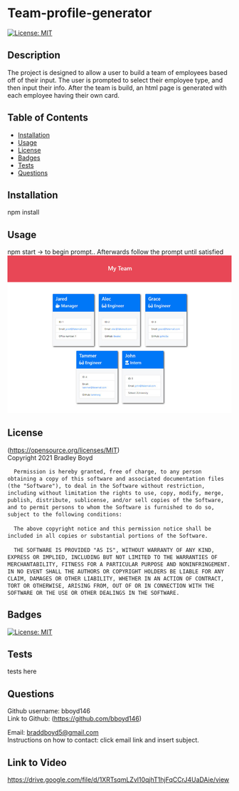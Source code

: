 # Team-profile-generator  
[![License: MIT](https://img.shields.io/badge/License-MIT-yellow.svg)](https://opensource.org/licenses/MIT)

## Description
The project is designed to allow a user to build a team of employees based off of their input. The user is prompted to select their employee type, and then input their info. After the team is build, an html page is generated with each employee having their own card.

## Table of Contents

- [Installation](#Installation)
- [Usage](#Usage)
- [License](#License)
- [Badges](#Badges)
- [Tests](#Tests)
- [Questions](#Questions)

## Installation 
npm install

## Usage 
npm start -> to begin prompt.. Afterwards follow the prompt until satisfied  
![alt text](assets/team.png)

## License 
(https://opensource.org/licenses/MIT)  
   Copyright 2021 Bradley Boyd

      Permission is hereby granted, free of charge, to any person obtaining a copy of this software and associated documentation files (the "Software"), to deal in the Software without restriction, including without limitation the rights to use, copy, modify, merge, publish, distribute, sublicense, and/or sell copies of the Software, and to permit persons to whom the Software is furnished to do so, subject to the following conditions:
      
      The above copyright notice and this permission notice shall be included in all copies or substantial portions of the Software.
      
      THE SOFTWARE IS PROVIDED "AS IS", WITHOUT WARRANTY OF ANY KIND, EXPRESS OR IMPLIED, INCLUDING BUT NOT LIMITED TO THE WARRANTIES OF MERCHANTABILITY, FITNESS FOR A PARTICULAR PURPOSE AND NONINFRINGEMENT. IN NO EVENT SHALL THE AUTHORS OR COPYRIGHT HOLDERS BE LIABLE FOR ANY CLAIM, DAMAGES OR OTHER LIABILITY, WHETHER IN AN ACTION OF CONTRACT, TORT OR OTHERWISE, ARISING FROM, OUT OF OR IN CONNECTION WITH THE SOFTWARE OR THE USE OR OTHER DEALINGS IN THE SOFTWARE.

## Badges
[![License: MIT](https://img.shields.io/badge/License-MIT-yellow.svg)](https://opensource.org/licenses/MIT)


## Tests
tests here

## Questions
Github username: bboyd146  
Link to Github: (https://github.com/bboyd146)  

Email: braddboyd5@gmail.com  
Instructions on how to contact: click email link and insert subject.  

## Link to Video
https://drive.google.com/file/d/1XRTsqmLZvl10qjhT1hjFqCCrJ4UaDAie/view
